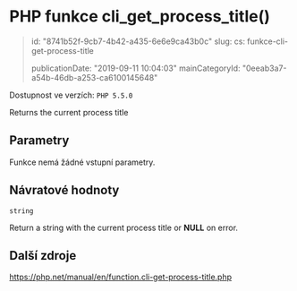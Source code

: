 PHP funkce cli_get_process_title()
==================================

> id: "8741b52f-9cb7-4b42-a435-6e6e9ca43b0c"
> slug:
> 	cs: funkce-cli-get-process-title
> 
> publicationDate: "2019-09-11 10:04:03"
> mainCategoryId: "0eeab3a7-a54b-46db-a253-ca6100145648"

Dostupnost ve verzích: `PHP 5.5.0`

Returns the current process title


Parametry
--------------

Funkce nemá žádné vstupní parametry.

Návratové hodnoty
----------------

`string`

Return a string with the current process title or <b>NULL</b> on error.

Další zdroje
------------

https://php.net/manual/en/function.cli-get-process-title.php
